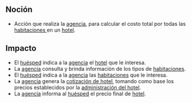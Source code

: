 ## Noción

* Acción que realiza la [agencia](https://app.nuclino.com/Curso-LEL/Agencia-de-Viajes/Sujeto-Agencia-6adc03c5-323c-474f-8d0f-142686ff34ba), para calcular el costo total por todas las [habitaciones ](https://app.nuclino.com/Curso-LEL/Agencia-de-Viajes/Objeto-Habitacin-fa3733a0-ec87-424b-af60-16101230f714)en un [hotel](https://app.nuclino.com/Curso-LEL/Agencia-de-Viajes/Servicio-Hotel-a7d351ed-40cb-4201-b372-928d7064930c).

## Impacto

* El [huésped](https://app.nuclino.com/Curso-LEL/Agencia-de-Viajes/Sujeto-Pasajero-Husped-Cliente-1aca8769-d624-47f7-9373-9682438afab4) indica a la [agencia](https://app.nuclino.com/Curso-LEL/Agencia-de-Viajes/Sujeto-Agencia-6adc03c5-323c-474f-8d0f-142686ff34ba) el [hotel](https://app.nuclino.com/Curso-LEL/Agencia-de-Viajes/Objeto-Hotel-a7d351ed-40cb-4201-b372-928d7064930c) que le interesa.
* La [agencia](https://app.nuclino.com/Curso-LEL/Agencia-de-Viajes/Sujeto-Agencia-6adc03c5-323c-474f-8d0f-142686ff34ba) consulta y brinda información de los tipos de [habitaciones](https://app.nuclino.com/Curso-LEL/Agencia-de-Viajes/Objeto-Habitacin-fa3733a0-ec87-424b-af60-16101230f714).
* El [huésped](https://app.nuclino.com/Curso-LEL/Agencia-de-Viajes/Sujeto-Pasajero-Husped-Cliente-1aca8769-d624-47f7-9373-9682438afab4) indica a la [agencia](https://app.nuclino.com/Curso-LEL/Agencia-de-Viajes/Sujeto-Agencia-6adc03c5-323c-474f-8d0f-142686ff34ba) las [habitaciones](https://app.nuclino.com/Curso-LEL/Agencia-de-Viajes/Objeto-Habitacin-fa3733a0-ec87-424b-af60-16101230f714) que le interesa.
* La [agencia](https://app.nuclino.com/Curso-LEL/Agencia-de-Viajes/Sujeto-Agencia-6adc03c5-323c-474f-8d0f-142686ff34ba) genera la [cotización de hotel](https://app.nuclino.com/Curso-LEL/Agencia-de-Viajes/Verbo-Cotizar-hotel-446e150c-f0d7-4108-991e-97b447e26162), tomando como base los precios establecidos por la [administración del hotel](https://app.nuclino.com/Curso-LEL/Agencia-de-Viajes/Sujeto-Administracin-del-hotel-649d106e-cfaf-419e-a0dd-8bff5a7620fc).
* La [agencia](https://app.nuclino.com/Curso-LEL/Agencia-de-Viajes/Sujeto-Agencia-6adc03c5-323c-474f-8d0f-142686ff34ba) informa al [huésped](https://app.nuclino.com/Curso-LEL/Agencia-de-Viajes/Sujeto-Pasajero-Husped-Cliente-1aca8769-d624-47f7-9373-9682438afab4) el precio final de [hotel](https://app.nuclino.com/Curso-LEL/Agencia-de-Viajes/Objeto-Hotel-a7d351ed-40cb-4201-b372-928d7064930c).